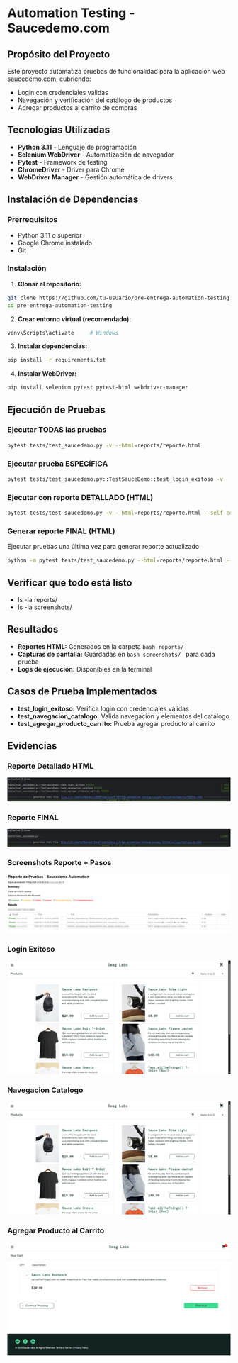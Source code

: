 # Automation Testing - Saucedemo.com

## Propósito del Proyecto
Este proyecto automatiza pruebas de funcionalidad para la aplicación web saucedemo.com, cubriendo:
- Login con credenciales válidas
- Navegación y verificación del catálogo de productos
- Agregar productos al carrito de compras

## Tecnologías Utilizadas
- **Python 3.11** - Lenguaje de programación
- **Selenium WebDriver** - Automatización de navegador
- **Pytest** - Framework de testing
- **ChromeDriver** - Driver para Chrome
- **WebDriver Manager** - Gestión automática de drivers

## Instalación de Dependencias

### Prerrequisitos
- Python 3.11 o superior
- Google Chrome instalado
- Git

### Instalación
1. **Clonar el repositorio:**
```bash
git clone https://github.com/tu-usuario/pre-entrega-automation-testing.git
cd pre-entrega-automation-testing
```
2. **Crear entorno virtual (recomendado):**
```bash
venv\Scripts\activate     # Windows
```
3. **Instalar dependencias:**
```bash
pip install -r requirements.txt
```
4. **Instalar WebDriver:**
```bash
pip install selenium pytest pytest-html webdriver-manager
```
## Ejecución de Pruebas
### Ejecutar TODAS las pruebas
```bash
pytest tests/test_saucedemo.py -v --html=reports/reporte.html
```
### Ejecutar prueba ESPECÍFICA
```bash
pytest tests/test_saucedemo.py::TestSauceDemo::test_login_exitoso -v
```
### Ejecutar con reporte DETALLADO (HTML)
```bash
pytest tests/test_saucedemo.py -v --html=reports/reporte.html --self-contained-html
```
### Generar reporte FINAL (HTML)
Ejecutar pruebas una última vez para generar reporte actualizado
```bash
python -m pytest tests/test_saucedemo.py --html=reports/reporte.html --self-contained-html
```
## Verificar que todo está listo
- ls -la reports/
- ls -la screenshots/

## Resultados
- **Reportes HTML:** Generados en la carpeta ```bash reports/ ```
- **Capturas de pantalla:** Guardadas en ```bash screenshots/ ``` para cada prueba
- **Logs de ejecución:** Disponibles en la terminal

## Casos de Prueba Implementados
- **test_login_exitoso:** Verifica login con credenciales válidas
- **test_navegacion_catalogo:** Valida navegación y elementos del catálogo
- **test_agregar_producto_carrito:** Prueba agregar producto al carrito

## Evidencias
### Reporte Detallado HTML
![img_1.png](img_1.png)
### Reporte FINAL
![img.png](img0.png)
### Screenshots Reporte + Pasos
![img_2.png](img_2.png)
### Login Exitoso 
![test_login_exitoso_20250911_205445.png](screenshots/test_login_exitoso_20250911_205445.png)
### Navegacion Catalogo
![test_navegacion_catalogo_20250911_204445.png](screenshots/test_navegacion_catalogo_20250911_204445.png)
### Agregar Producto al Carrito
![test_agregar_producto_carrito_20250911_203853.png](screenshots/test_agregar_producto_carrito_20250911_203853.png)